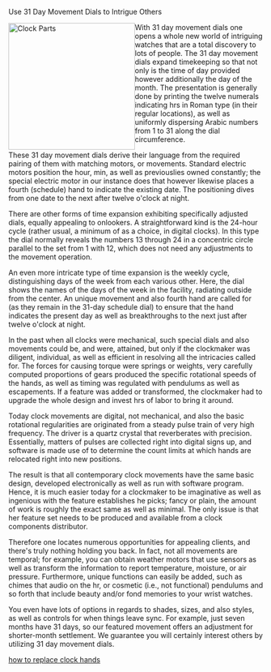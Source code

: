 Use 31 Day Movement Dials to Intrigue Others

<img style="float: left;" src="https://i.imgur.com/UiP7rXP.jpg" width="250" height="250" alt="Clock Parts">

With 31 day movement dials one opens a whole new world of intriguing watches that are a total discovery to lots of people. The 31 day movement dials expand timekeeping so that not only is the time of day provided however additionally the day of the month. The presentation is generally done by printing the twelve numerals indicating hrs in Roman type (in their regular locations), as well as uniformly dispersing Arabic numbers from 1 to 31 along the dial circumference.

These 31 day movement dials derive their language from the required pairing of them with matching motors, or movements. Standard electric motors position the hour, min, as well as previouslies owned constantly; the special electric motor in our instance does that however likewise places a fourth (schedule) hand to indicate the existing date. The positioning dives from one date to the next after twelve o'clock at night.

There are other forms of time expansion exhibiting specifically adjusted dials, equally appealing to onlookers. A straightforward kind is the 24-hour cycle (rather usual, a minimum of as a choice, in digital clocks). In this type the dial normally reveals the numbers 13 through 24 in a concentric circle parallel to the set from 1 with 12, which does not need any adjustments to the movement operation.

An even more intricate type of time expansion is the weekly cycle, distinguishing days of the week from each various other. Here, the dial shows the names of the days of the week in the facility, radiating outside from the center. An unique movement and also fourth hand are called for (as they remain in the 31-day schedule dial) to ensure that the hand indicates the present day as well as breakthroughs to the next just after twelve o'clock at night.

In the past when all clocks were mechanical, such special dials and also movements could be, and were, attained, but only if the clockmaker was diligent, individual, as well as efficient in resolving all the intricacies called for. The forces for causing torque were springs or weights, very carefully computed proportions of gears produced the specific rotational speeds of the hands, as well as timing was regulated with pendulums as well as escapements. If a feature was added or transformed, the clockmaker had to upgrade the whole design and invest hrs of labor to bring it around.

Today clock movements are digital, not mechanical, and also the basic rotational regularities are originated from a steady pulse train of very high frequency. The driver is a quartz crystal that reverberates with precision. Essentially, matters of pulses are collected right into digital signs up, and software is made use of to determine the count limits at which hands are relocated right into new positions.

The result is that all contemporary clock movements have the same basic design, developed electronically as well as run with software program. Hence, it is much easier today for a clockmaker to be imaginative as well as ingenious with the feature establishes he picks; fancy or plain, the amount of work is roughly the exact same as well as minimal. The only issue is that her feature set needs to be produced and available from a clock components distributor.

Therefore one locates numerous opportunities for appealing clients, and there's truly nothing holding you back. In fact, not all movements are temporal; for example, you can obtain weather motors that use sensors as well as transform the information to report temperature, moisture, or air pressure. Furthermore, unique functions can easily be added, such as chimes that audio on the hr, or cosmetic (i.e., not functional) pendulums and so forth that include beauty and/or fond memories to your wrist watches.

You even have lots of options in regards to shades, sizes, and also styles, as well as controls for when things leave sync. For example, just seven months have 31 days, so our featured movement offers an adjustment for shorter-month settlement. We guarantee you will certainly interest others by utilizing 31 day movement dials.


<a href="https://clockmotors-c28238.webflow.io/" title="how to replace clock hands">how to replace clock hands</a>


